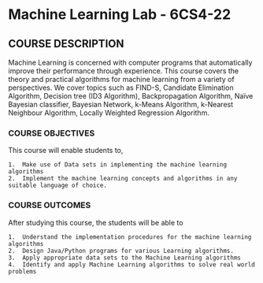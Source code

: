 # Machine Learning Lab - 6CS4-22

## COURSE DESCRIPTION

Machine Learning is concerned with computer programs that automatically improve their performance through experience. This course covers the theory and practical algorithms for machine learning from a variety of perspectives. We cover topics such as FIND-S, Candidate Elimination Algorithm, Decision tree (ID3 Algorithm), Backpropagation Algorithm, Naïve Bayesian classifier, Bayesian Network, k-Means Algorithm, k-Nearest Neighbour Algorithm, Locally Weighted Regression Algorithm.

### COURSE OBJECTIVES

This course will enable students to,

	1.	Make use of Data sets in implementing the machine learning algorithms
	2.	Implement the machine learning concepts and algorithms in any suitable language of choice.


### COURSE OUTCOMES

After studying this course, the students will be able to

	1.	Understand the implementation procedures for the machine learning algorithms
	2.	Design Java/Python programs for various Learning algorithms. 
	3.	Apply appropriate data sets to the Machine Learning algorithms 
	4.	Identify and apply Machine Learning algorithms to solve real world problems

